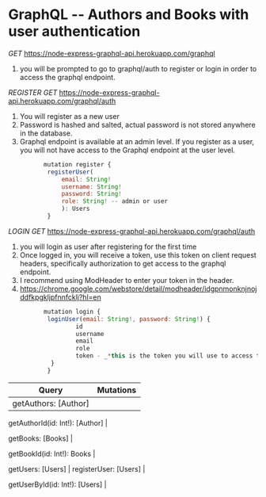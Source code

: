 # GraphQL -- Authors and Books with user authentication 



_GET_ https://node-express-graphql-api.herokuapp.com/graphql

1) you will be prompted to go to graphql/auth to register or login in order to access the graphql endpoint.



_REGISTER_
_GET_ https://node-express-graphql-api.herokuapp.com/graphql/auth

1) You will register as a new user
2) Password is hashed and salted, actual password is not stored anywhere in the database.
3) Graphql endpoint is available at an admin level. If you register as a user, you will not have access to the Graphql endpoint at the user level.
   
 ```javascript
           mutation register {
            registerUser(
                email: String!
                username: String!
                password: String!
                role: String! -- admin or user
                ): Users
            }
```           
   
_LOGIN_
_GET_ https://node-express-graphql-api.herokuapp.com/graphql/auth

1) you will login as user after registering for the first time
2) Once logged in, you will receive a token, use this token on client request headers, specifically authorization to get access to the graphql endpoint. 
3) I recommend using ModHeader to enter your token in the header.
 1) https://chrome.google.com/webstore/detail/modheader/idgpnmonknjnojddfkpgkljpfnnfcklj?hl=en
   
 ```javascript
           mutation login {
            loginUser(email: String!, password: String!) {
                    id
                    username
                    email
                    role
                    token - _*this is the token you will use to access the graphql endpoint*_
             }
            }
```

| Query | Mutations |
|-------|-----------|
getAuthors: [Author] | 
                     
getAuthorId(id: Int!): [Author] |

getBooks: [Books] | 

getBookId(id: Int!): Books |

getUsers: [Users] | registerUser: [Users] |

getUserById(id: Int!): [Users] |

